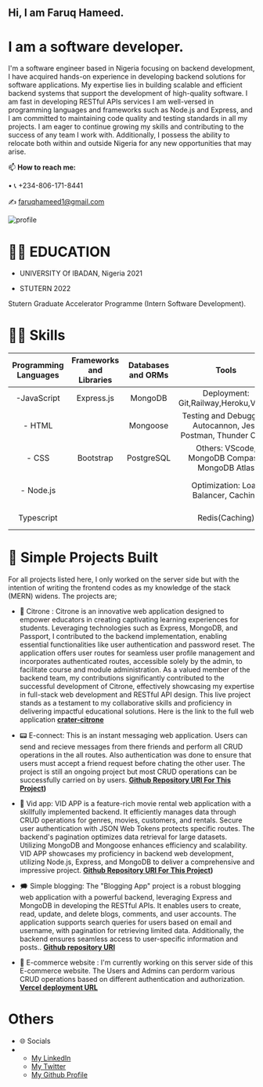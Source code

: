 ## Hi, I am Faruq Hameed.
# I am a software developer.

I'm a software engineer based in Nigeria focusing on backend development, I have acquired hands-on experience in developing backend solutions for software applications. My expertise lies in building scalable and efficient backend systems that support the development of high-quality software. I am fast in developing RESTful APIs services I am well-versed in programming languages and frameworks such as Node.js and Express, and I am committed to maintaining code quality and testing standards in all my projects. I am eager to continue growing my skills and contributing to the success of any team I work with. Additionally, I possess the ability to relocate both within and outside Nigeria for any new opportunities that may arise.

📫  **How to reach me:** 
[^1]:
  • 📞 +234-806-171-8441
[^1]:
✍ faruqhameed1@gmail.com
[^1]:
![profile](https://user-images.githubusercontent.com/108727947/236615977-82faf984-84c3-4eba-8e79-1ab9d17001c5.jpg)

# 👨‍🎓 EDUCATION
* UNIVERSITY Of IBADAN, Nigeria 2021
[^1]:


[^1]:

* STUTERN 2022
[^1]:
Stutern Graduate Accelerator Programme (Intern Software Development).
[^2]:



# 👩‍💻 Skills

| Programming Languages |  Frameworks and Libraries | Databases and ORMs | Tools | Methodologies/ Achitectures| 
| :---:        | :---: | :---: |    :---:      | :---: |
| -JavaScript   | Express.js | MongoDB |Deployment: Git,Railway,Heroku,Vercel    |  RESTful APIs   |
| - HTML    |   | Mongoose | Testing and Debugging: Autocannon, Jest, Postman, Thunder Client    |   Microservices   |
| - CSS    | Bootstrap | PostgreSQL  | Others:  VScode, MongoDB Compass, MongoDB Atlas    |   Agile software development    |
|  - Node.js | |  |Optimization: Load Balancer, Caching   |  Continuous Integration/Continuous Deployment (CI/CD)  |
|   Typescript  | |  | Redis(Caching)  |   Test-driven development (TDD) |



# 🔭 Simple Projects Built
For all projects listed here, I only worked on the server side but with the intention of writing the frontend codes as my knowledge of the stack (MERN) widens. The projects are;
- 🏫 Citrone :  Citrone is an innovative web application designed to empower educators in creating captivating learning experiences for students. Leveraging technologies such as Express, MongoDB, and Passport, I contributed to the backend implementation, enabling essential functionalities like user authentication and password reset. The application offers user routes for seamless user profile management and incorporates authenticated routes, accessible solely by the admin, to facilitate course and module administration. As a valued member of the backend team, my contributions significantly contributed to the successful development of Citrone, effectively showcasing my expertise in full-stack web development and RESTful API design. This live project stands as a testament to my collaborative skills and proficiency in delivering impactful educational solutions.
Here is the link to the full web application **[crater-citrone](https://citrone.co/)**
- 📟 E-connect: This is an instant messaging web application. Users can send and recieve messages from there friends and perform all CRUD operations in the all routes. Also authentication was done to ensure that users must accept a friend request before chating the other user. The project is still an ongoing project but most CRUD operations can be successfully carried on by users. **[Github Repository URl For This Project](https://github.com/Faruq-Hameed/vid_project))**
  
- 🎥 Vid app: VID APP is a feature-rich movie rental web application with a skillfully implemented backend. It efficiently manages data through CRUD operations for genres, movies, customers, and rentals. Secure user authentication with JSON Web Tokens protects specific routes. The backend's pagination optimizes data retrieval for large datasets. Utilizing MongoDB and Mongoose enhances efficiency and scalability. VID APP showcases my proficiency in backend web development, utilizing Node.js, Express, and MongoDB to deliver a comprehensive and impressive project. **[Github Repository URl For This Project](https://github.com/Faruq-Hameed/vid_project))**

- 🗯️ Simple blogging: The "Blogging App" project is a robust blogging web application with a powerful backend, leveraging Express and MongoDB in developing the RESTful APIs. It enables users to create, read, update, and delete blogs, comments, and user accounts. The application supports search queries for users based on email and username, with pagination for retrieving limited data. Additionally, the backend ensures seamless access to user-specific information and posts.. **[Github repository URl](https://github.com/Faruq-Hameed/simple_blogging)**

- 🚐 E-commerce website : I'm currently working on this server side of this E-commerce website. The Users and Admins can perdorm various CRUD operations based on different authentication and authorization.  **[Vercel deployment URL](https://faruq-e-commerce.vercel.app/)**
# Others
* 🌐 Socials
* 
  - [My LinkedIn](https://www.linkedin.com/in/faruq-hameed-2ab121129)
  - [My Twitter](https://twitter.com/King_Flourish)
  - [My Github Profile](https://github.com/Faruq-Hameed/)
